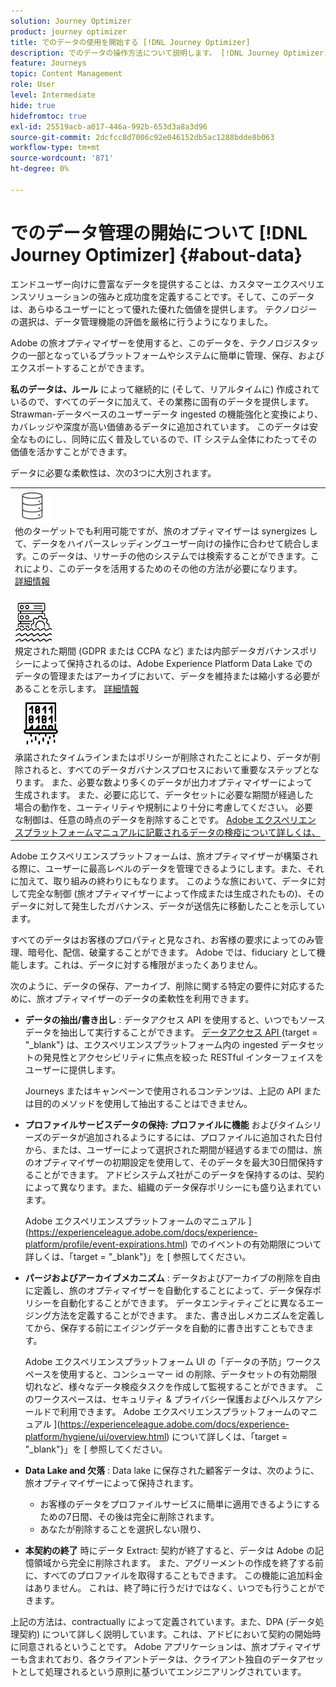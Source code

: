 ```yaml
---
solution: Journey Optimizer
product: journey optimizer
title: でのデータの使用を開始する [!DNL Journey Optimizer]
description: でのデータの操作方法について説明します。 [!DNL Journey Optimizer]
feature: Journeys
topic: Content Management
role: User
level: Intermediate
hide: true
hidefromtoc: true
exl-id: 25519acb-a017-446a-992b-653d3a8a3d96
source-git-commit: 2dcfcc8d7006c92e046152db5ac1288bdde8b063
workflow-type: tm+mt
source-wordcount: '871'
ht-degree: 0%

---
```


# でのデータ管理の開始について [!DNL Journey Optimizer] {#about-data}

エンドユーザー向けに豊富なデータを提供することは、カスタマーエクスペリエンスソリューションの強みと成功度を定義することです。そして、このデータは、あらゆるユーザーにとって優れた優れた価値を提供します。 テクノロジーの選択は、データ管理機能の評価を厳格に行うようになりました。

Adobe の旅オプティマイザーを使用すると、このデータを、テクノロジスタックの一部となっているプラットフォームやシステムに簡単に管理、保存、およびエクスポートすることができます。

**私のデータは、ルール** によって継続的に (そして、リアルタイムに) 作成されているので、すべてのデータに加えて、その業務に固有のデータを提供します。 Strawman-データベースのユーザーデータ ingested の機能強化と変換により、カバレッジや深度が高い価値あるデータに追加されています。 このデータは安全なものにし、同時に広く普及しているので、IT システム全体にわたってその価値を活かすことができます。

データに必要な柔軟性は、次の3つに大別されます。


<table style="table-layout:fixed">
<tr style="border: 0;">
  <td>
    <div><img alt="宛先" src="assets/do-not-localize/dest.png" /> 
    <br>他のターゲットでも利用可能ですが、旅のオプティマイザーは synergizes して、データをハイパースレッディングユーザー向けの操作に合わせて統合します。このデータは、リサーチの他のシステムでは検索することができます。これにより、このデータを活用するためのその他の方法が必要になります。
    <div>
     <a href="../start/ajo-integrations.md">詳細情報</a></div>
    </div>
    <br>
  </td>
</tr>
  <td>
    <div><img alt="保留" src="assets/do-not-localize/retention.png" />  
    <br>規定された期間 (GDPR または CCPA など) または内部データガバナンスポリシーによって保持されるのは、Adobe Experience Platform Data Lake でのデータの管理またはアーカイブにおいて、データを維持または縮小する必要があることを示します。 <a href="../privacy/get-started-privacy.md">詳細情報</a></div>
  </td>
</tr>
<tr style="border: 0;">
  <td>
    <div><img alt="ポリシー" src="assets/do-not-localize/policy.png" /> 
    <br>承諾されたタイムラインまたはポリシーが削除されたことにより、データが削除されると、すべてのデータガバナンスプロセスにおいて重要なステップとなります。 また、必要な数より多くのデータが出力オプティマイザーによって生成されます。 また、必要に応じて、データセットに必要な期間が経過した場合の動作を、ユーティリティや規制により十分に考慮してください。 必要な制御は、任意の時点のデータを削除することです。 <a href="https://experienceleague.adobe.com/docs/experience-platform/hygiene/ui/overview.html">Adobe エクスペリエンスプラットフォームマニュアルに記載されるデータの検疫について詳しくは、</a></div>
  </td>
</tr>
</table>

Adobe エクスペリエンスプラットフォームは、旅オプティマイザーが構築される際に、ユーザーに最高レベルのデータを管理できるようにします。また、それに加えて、取り組みの終わりにもなります。 このような旅において、データに対して完全な制御 (旅オプティマイザーによって作成または生成されたもの)、そのデータに対して発生したガバナンス、データが送信先に移動したことを示しています。

すべてのデータはお客様のプロパティと見なされ、お客様の要求によってのみ管理、暗号化、配信、破棄することができます。 Adobe では、fiduciary として機能します。これは、データに対する権限がまったくありません。

次のように、データの保存、アーカイブ、削除に関する特定の要件に対応するために、旅オプティマイザーのデータの柔軟性を利用できます。

* **データの抽出/書き出し** : データアクセス API を使用すると、いつでもソースデータを抽出して実行することができます。 [データアクセス API ](https://experienceleague.adobe.com/docs/experience-platform/data-access/api.html) {target = &quot;_blank&quot;} は、エクスペリエンスプラットフォーム内の ingested データセットの発見性とアクセシビリティに焦点を絞った RESTful インターフェイスをユーザーに提供します。<!--In the future (on roadmap), you can use file-based destinations to export and migrate log data from Adobe Journey Optimizer. -->

   Journeys またはキャンペーンで使用されるコンテンツは、上記の API または目的のメソッドを使用して抽出することはできません。

* **プロファイルサービスデータの保持: プロファイルに機能** およびタイムシリーズのデータが追加されるようにするには、プロファイルに追加された日付から、または、ユーザーによって選択された期間が経過するまでの間は、旅のオプティマイザーの初期設定を使用して、そのデータを最大30日間保持することができます。 アドビシステムズ社がこのデータを保持するのは、契約によって異なります。また、組織のデータ保存ポリシーにも盛り込まれています。

   Adobe エクスペリエンスプラットフォームのマニュアル ](https://experienceleague.adobe.com/docs/experience-platform/profile/event-expirations.html) でのイベントの有効期限について詳しくは、「target = &quot;_blank&quot;}」を [ 参照してください。

* **パージおよびアーカイブメカニズム** : データおよびアーカイブの削除を自由に定義し、旅のオプティマイザーを自動化することによって、データ保存ポリシーを自動化することができます。 データエンティティごとに異なるエージング方法を定義することができます。 また、書き出しメカニズムを定義してから、保存する前にエイジングデータを自動的に書き出すこともできます。

   Adobe エクスペリエンスプラットフォーム UI の「データの予防」ワークスペースを使用すると、コンシューマー id の削除、データセットの有効期限切れなど、様々なデータ検疫タスクを作成して監視することができます。 このワークスペースは、セキュリティ &amp; プライバシー保護およびヘルスケアシールドで利用できます。 Adobe エクスペリエンスプラットフォームのマニュアル ](https://experienceleague.adobe.com/docs/experience-platform/hygiene/ui/overview.html) について詳しくは、「target = &quot;_blank&quot;}」を [ 参照してください。

* **Data Lake and 欠落** : Data lake に保存された顧客データは、次のように、旅オプティマイザーによって保持されます。

   * お客様のデータをプロファイルサービスに簡単に適用できるようにするための7日間、その後は完全に削除されます。
   * あなたが削除することを選択しない限り、


* **本契約の終了** 時にデータ Extract: 契約が終了すると、データは Adobe の記憶領域から完全に削除されます。 また、アグリーメントの作成を終了する前に、すべてのプロファイルを取得することもできます。 この機能に追加料金はありません。 これは、終了時に行うだけではなく、いつでも行うことができます。

上記の方法は、contractually によって定義されています。また、DPA (データ処理契約) について詳しく説明しています。これは、アドビにおいて契約の開始時に同意されるということです。 Adobe アプリケーションは、旅オプティマイザーも含まれており、各クライアントデータは、クライアント独自のデータアセットとして処理されるという原則に基づいてエンジニアリングされています。
